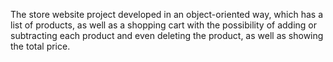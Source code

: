The store website project developed in an object-oriented way, which has a list of products, as well as a shopping cart with the possibility of adding or subtracting each product and even deleting the product, as well as showing the total price.
